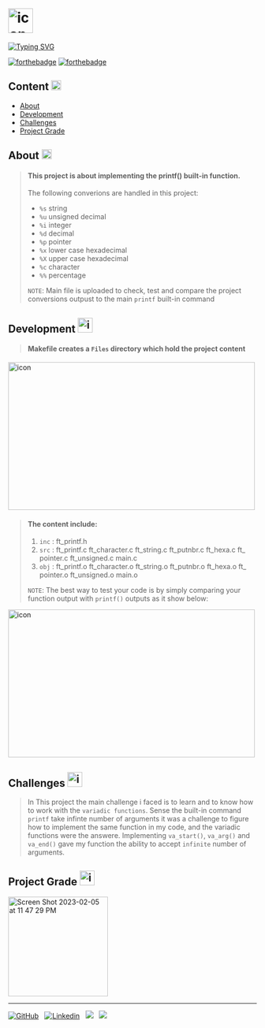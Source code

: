 <h1>
<td align="justify"> <img src="https://user-images.githubusercontent.com/106735363/216811615-8259242d-8f6e-4e2b-9cd4-678bfe121af3.gif" alt="icon" width="50" height="50"></h1>

[![Typing SVG](https://readme-typing-svg.herokuapp.com?font=Fira+Code&weight=700&size=24&pause=1000&color=000000&width=435&lines=Ft_printf)](https://git.io/typing-svg)

<p align="justify">

[![forthebadge](https://forthebadge.com/images/badges/made-with-c.svg)](https://forthebadge.com) [![forthebadge](https://forthebadge.com/images/badges/built-with-love.svg)](https://forthebadge.com)
</p>

## Content <td align="justify"> <img src="https://user-images.githubusercontent.com/106735363/216794706-2217efb5-dc29-496f-89f9-f9b9b87f4c4f.gif" alt="icon" width="20" height="20"/>


- [About](https://github.com/FatimaSalem/ft_printf#about-)
- [Development](https://github.com/FatimaSalem/ft_printf#Development-)
- [Challenges](https://github.com/FatimaSalem/ft_printf#Challenges-)
- [Project Grade](https://github.com/FatimaSalem/ft_printf#Project-Grade-)



## About <td align="justify"> <img src="https://user-images.githubusercontent.com/106735363/216794805-97aa0eef-1126-4867-93bf-d2d23d1e218c.gif" alt="icon" width="20" height="20"/>

> #### This project is about implementing the printf() built-in function.
>The following converions are handled in this project:
> - `%s` string
> - `%u` unsigned decimal
> - `%i` integer
> - `%d` decimal
> - `%p` pointer
> - `%x` lower case hexadecimal
> - `%X` upper case hexadecimal
> - `%c` character
> - `%%` percentage
>
> `NOTE`: Main file is uploaded to check, test and compare the project conversions outpust to the main `printf` built-in command

## Development <td align="justify"> <img src="https://user-images.githubusercontent.com/106735363/216794862-14c9120d-60f9-40ea-9c4d-a8ae6a5a292c.gif" alt="icon" width="30" height="30"/>

> #### Makefile creates a `Files` directory which hold the project content

<td align="justify"> <img src="https://user-images.githubusercontent.com/106735363/216840712-655beefd-58d7-424a-b4fc-c0a51ffea855.gif" alt="icon" width="500" height="300"/>

> #### The content include:
>
> 1) `inc` : ft_printf.h
> 1) `src` : ft_printf.c ft_character.c ft_string.c ft_putnbr.c ft_hexa.c ft_ pointer.c ft_unsigned.c main.c
> 1) `obj` : ft_printf.o ft_character.o ft_string.o ft_putnbr.o ft_hexa.o ft_ pointer.o ft_unsigned.o main.o
>
> `NOTE`: The best way to test your code is by simply comparing your function output with `printf()` outputs as it show below:

<td align="justify"> <img src="https://user-images.githubusercontent.com/106735363/216841080-ce60c837-c922-484f-a198-8853246c3916.gif" alt="icon" width="500" height="300"/>

## Challenges <td align="justify"> <img src="https://user-images.githubusercontent.com/106735363/216795463-50488c42-c057-4f20-acdb-333c14421ab0.gif" alt="icon" width="30" height="30"/>

> In This project the main challenge i faced is to learn and to know how to work with the `variadic functions`. Sense the built-in command `printf` take infinte number of arguments it was a challenge to figure how to implement the same function in my code, and the variadic functions were the answere. Implementing `va_start()`, `va_arg()` and `va_end()` gave my function the ability to accept `infinite` number of arguments.




## Project Grade <td align="justify"> <img src="https://user-images.githubusercontent.com/106735363/216795498-707d3817-3203-49be-975c-fcc5ab67af6f.gif" alt="icon" width="30" height="30"/>

<img width="202" alt="Screen Shot 2023-02-05 at 11 47 29 PM" src="https://user-images.githubusercontent.com/106735363/216841307-446db43b-ef8d-49f3-9af8-99752ca6b20a.png">

---
<footer>

[![GitHub](https://img.shields.io/badge/FatimaSalem-%23121011.svg?style=for-the-badge&logo=github&logoColor=white)](https://github.com/FatimaSalem)&nbsp;&nbsp;
[![Linkedin](https://img.shields.io/badge/FatimaSalem-%231DA1F2.svg?style=for-the-badge&logo=Linkedin&logoColor=white)](https://www.linkedin.com/in/fatimaaljaari/)&nbsp;&nbsp;
[![](https://img.shields.io/badge/FatimaSalem-000000.svg?style=for-the-badge&logo=42&logoColor=white)](https://42abudhabi.ae/?utm_source=Google&utm_medium=search&utm_campaign=42ADSearchBrand&gclid=CjwKCAiA_vKeBhAdEiwAFb_nrVGpv_S9kqE6sIasBBlWqiLGgbBQsRbnKnPPwqmcwvcK_Oe-SXGhRBoCZbcQAvD_BwE)&nbsp;&nbsp;
[![](https://img.shields.io/badge/FatimaSalem-EA4335.svg?style=for-the-badge&logo=Gmail&logoColor=white)](FatimaSalem421999@gmail.com)&nbsp;&nbsp;
</footer>
